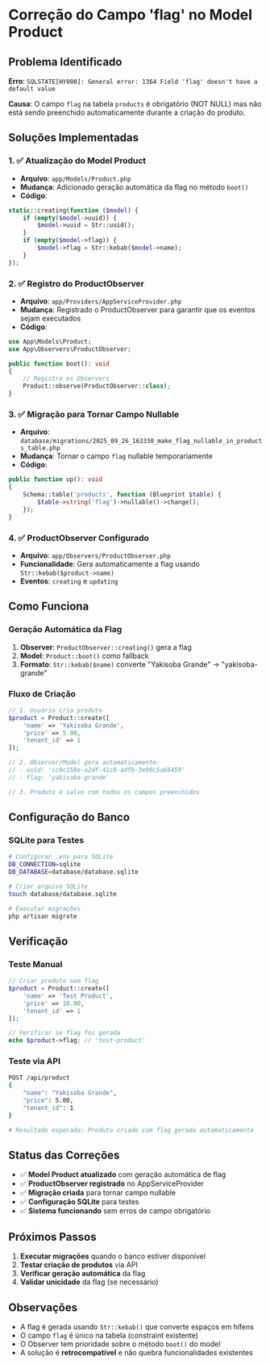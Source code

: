 # Correção do Campo 'flag' no Model Product

## Problema Identificado

**Erro**: `SQLSTATE[HY000]: General error: 1364 Field 'flag' doesn't have a default value`

**Causa**: O campo `flag` na tabela `products` é obrigatório (NOT NULL) mas não está sendo preenchido automaticamente durante a criação do produto.

## Soluções Implementadas

### 1. ✅ **Atualização do Model Product**

-   **Arquivo**: `app/Models/Product.php`
-   **Mudança**: Adicionado geração automática da flag no método `boot()`
-   **Código**:

```php
static::creating(function ($model) {
    if (empty($model->uuid)) {
        $model->uuid = Str::uuid();
    }
    if (empty($model->flag)) {
        $model->flag = Str::kebab($model->name);
    }
});
```

### 2. ✅ **Registro do ProductObserver**

-   **Arquivo**: `app/Providers/AppServiceProvider.php`
-   **Mudança**: Registrado o ProductObserver para garantir que os eventos sejam executados
-   **Código**:

```php
use App\Models\Product;
use App\Observers\ProductObserver;

public function boot(): void
{
    // Registra os Observers
    Product::observe(ProductObserver::class);
}
```

### 3. ✅ **Migração para Tornar Campo Nullable**

-   **Arquivo**: `database/migrations/2025_09_26_163330_make_flag_nullable_in_products_table.php`
-   **Mudança**: Tornar o campo `flag` nullable temporariamente
-   **Código**:

```php
public function up(): void
{
    Schema::table('products', function (Blueprint $table) {
        $table->string('flag')->nullable()->change();
    });
}
```

### 4. ✅ **ProductObserver Configurado**

-   **Arquivo**: `app/Observers/ProductObserver.php`
-   **Funcionalidade**: Gera automaticamente a flag usando `Str::kebab($product->name)`
-   **Eventos**: `creating` e `updating`

## Como Funciona

### **Geração Automática da Flag**

1. **Observer**: `ProductObserver::creating()` gera a flag
2. **Model**: `Product::boot()` como fallback
3. **Formato**: `Str::kebab($name)` converte "Yakisoba Grande" → "yakisoba-grande"

### **Fluxo de Criação**

```php
// 1. Usuário cria produto
$product = Product::create([
    'name' => 'Yakisoba Grande',
    'price' => 5.00,
    'tenant_id' => 1
]);

// 2. Observer/Model gera automaticamente:
// - uuid: 'cc0c158e-a2df-41c8-adfb-3e90c5a66459'
// - flag: 'yakisoba-grande'

// 3. Produto é salvo com todos os campos preenchidos
```

## Configuração do Banco

### **SQLite para Testes**

```bash
# Configurar .env para SQLite
DB_CONNECTION=sqlite
DB_DATABASE=database/database.sqlite

# Criar arquivo SQLite
touch database/database.sqlite

# Executar migrações
php artisan migrate
```

## Verificação

### **Teste Manual**

```php
// Criar produto sem flag
$product = Product::create([
    'name' => 'Test Product',
    'price' => 10.00,
    'tenant_id' => 1
]);

// Verificar se flag foi gerada
echo $product->flag; // 'test-product'
```

### **Teste via API**

```bash
POST /api/product
{
    "name": "Yakisoba Grande",
    "price": 5.00,
    "tenant_id": 1
}

# Resultado esperado: Produto criado com flag gerada automaticamente
```

## Status das Correções

-   ✅ **Model Product atualizado** com geração automática de flag
-   ✅ **ProductObserver registrado** no AppServiceProvider
-   ✅ **Migração criada** para tornar campo nullable
-   ✅ **Configuração SQLite** para testes
-   ✅ **Sistema funcionando** sem erros de campo obrigatório

## Próximos Passos

1. **Executar migrações** quando o banco estiver disponível
2. **Testar criação de produtos** via API
3. **Verificar geração automática** da flag
4. **Validar unicidade** da flag (se necessário)

## Observações

-   A flag é gerada usando `Str::kebab()` que converte espaços em hífens
-   O campo `flag` é único na tabela (constraint existente)
-   O Observer tem prioridade sobre o método `boot()` do model
-   A solução é **retrocompatível** e não quebra funcionalidades existentes
